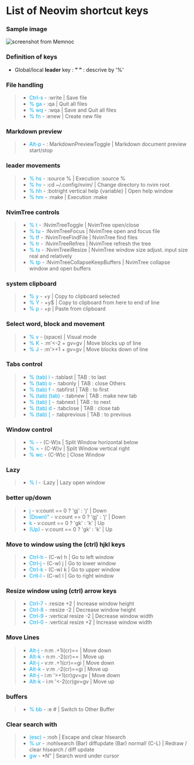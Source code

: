# List of Neovim shortcut keys

### Sample image
![screenshot from Memnoc](https://user-images.githubusercontent.com/74842863/233617312-4cc9228a-0b2a-4105-bf16-4f4d31aaa504.png)

### Definition of  keys
- Global/local **leader** key : **" "** : descrive by '%'

### File handling
> - <span style="color:#00aaee">Ctrl-s</span> - :write | Save file 
> - <span style="color:#00aaee">% ga</span>   - :qa |  Quit all files
> - <span style="color:#00aaee">% wq</span>   - :wqa | Save and Quit all files
> - <span style="color:#00aaee">% fn</span>   - :enew | Create new file

### Markdown preview
> - <span style="color:#00aaee">Alt-p</span>  - : MarkdownPreviewToggle | Markdown document preview start/stop

### leader movements
> - <span style="color:#00aaee">% hs</span>   - :source % |  Execution :source %
> - <span style="color:#00aaee">% hv</span>   - :cd ~/.config/nvim/ | Change directory to nvim root
> - <span style="color:#00aaee">% hh</span>   - :botright vertical help {variable} | Open help window
> - <span style="color:#00aaee">% hm</span>   - :make | Execution :make

### NvimTree controls
> - <span style="color:#00aaee">% t</span>    - :NvimTreeToggle | NvimTree open/close
> - <span style="color:#00aaee">% tu</span>   - :NvimTreeFocus | NvimTree open and focus file
> - <span style="color:#00aaee">% tf</span>   - :NvimTreeFindFile | NvimTree find files
> - <span style="color:#00aaee">% tr</span>   - :NvimTreeRefres | NvimTree refresh the tree
> - <span style="color:#00aaee">% ts</span>   - :NvimTreeiResize | NvimTree window size adjust. input size real and relatively
> - <span style="color:#00aaee">% tp</span>   - :NvimTreeCollapseKeepBuffers | NvimTree collapse window and open buffers
 
### system clipboard
> - <span style="color:#00aaee">% y</span>    - +y | Copy to clipboard selected
> - <span style="color:#00aaee">% Y</span>    - +y$ | Copy to clipboard from here to end of line
> - <span style="color:#00aaee">% p</span>    - +p | Paste from clipboard

### Select word, block and movement
> - <span style="color:#00aaee">% v</span>    - (space) | Visual mode
> - <span style="color:#00aaee">% K</span>    - :m'<-2 + gv=gv | Move blocks up of line
> - <span style="color:#00aaee">% J</span>    - :m'>+1 + gv=gv |  Move blocks down of line

### Tabs control
> - <span style="color:#00aaee">% (tab) l</span>     - :tablast | TAB : to last
> - <span style="color:#00aaee">% (tab) o</span>     - :tabonly | TAB : close Others
> - <span style="color:#00aaee">% (tab) f</span>     - :tabfirst | TAB : to first
> - <span style="color:#00aaee">% (tab) (tab)</span>     - :tabnew | TAB : make new tab
> - <span style="color:#00aaee">% (tab) ]</span>     - :tabnext | TAB : to next
> - <span style="color:#00aaee">% (tab) d</span>     - :tabclose | TAB : close tab
> - <span style="color:#00aaee">% (tab) [</span>     - :tabprevious | TAB : to previous

### Window control
> - <span style="color:#00aaee">% -</span>      - (C-W)s | Split Window horizontal below
> - <span style="color:#00aaee">% =</span>      - (C-W)v | Split Window vertical right
> - <span style="color:#00aaee">% wc</span>     - (C-W)c | Close Window

### Lazy
> - <span style="color:#00aaee">% l</span>      - :Lazy | Lazy open window

### better up/down
> - <span style="color:#00aaee">j</span>        - v:count == 0 ? 'gj' : 'j' | Down 
> - <span style="color:#00aaee">(Down)"</span>  - v:count == 0 ? 'gj' : 'j' | Down
> - <span style="color:#00aaee">k</span>        - v:count == 0 ? 'gk' : 'k' | Up
> - <span style="color:#00aaee">(Up)</span>     - v:count == 0 ? 'gk' : 'k' | Up

### Move to window using the (ctrl) hjkl keys
> - <span style="color:#00aaee"> Ctrl-h </span>     - (C-w) h | Go to left window
> - <span style="color:#00aaee"> Ctrl-j </span>     - (C-w) j | Go to lower window
> - <span style="color:#00aaee"> Ctrl-k </span>     - (C-w) k | Go to upper window
> - <span style="color:#00aaee"> Crtl-l </span>     - (C-w) l | Go to right window

### Resize window using (ctrl) arrow keys
> - <span style="color:#00aaee"> Ctrl-7 </span>     - :resize +2 | Increase window height
> - <span style="color:#00aaee"> Ctrl-8 </span>     - :resize -2 | Decrease window height
> - <span style="color:#00aaee"> Ctrl-9 </span>     - :vertical resize -2 | Decrease window width
> - <span style="color:#00aaee"> Ctrl-0 </span>     - :vertical resize +2 | Increase window width

### Move Lines
> - <span style="color:#00aaee"> Alt-j </span>      - n:m .+1i(cr)== | Move down
> - <span style="color:#00aaee"> Alt-k </span>      - n:m .-2(cr)== | Move up
> - <span style="color:#00aaee"> Alt-j </span>      - v:m .+1(cr)==gi | Move down
> - <span style="color:#00aaee"> Alt-k </span>      - v:m .-2(cr)==gi | Move up
> - <span style="color:#00aaee"> Alt-j </span>      - i:m '>+1(cr)gv=gv | Move down
> - <span style="color:#00aaee"> Alt-k </span>      - i:m '<-2(cr)gv=gv | Move up

### buffers
> - <span style="color:#00aaee"> % bb </span>       - :e # | Switch to Other Buffer

### Clear search with 
> - <span style="color:#00aaee"> (esc) </span>      - :noh | Escape and clear hlsearch
> - <span style="color:#00aaee"> % ur</span>        - :nohlsearch (Bar) diffupdate (Bar) normal! (C-L) | Redraw / clear hlsearch / diff update
> - <span style="color:#00aaee">  gw </span>        - *N" | Search word under cursor
